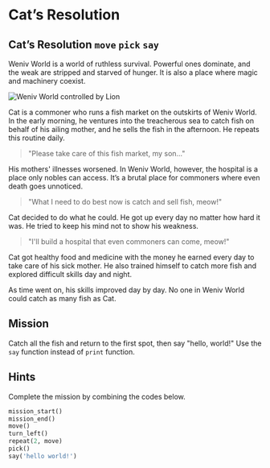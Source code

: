 # Cat’s Resolution 

## Cat’s Resolution  `move` `pick` `say`


Weniv World is a world of ruthless survival. Powerful ones dominate, and the weak are stripped and starved of hunger. It is also a place where magic and machinery coexist.

![Weniv World controlled by Lion](./1.jpg)


Cat is a commoner who runs a fish market on the outskirts of Weniv World. In the early morning, he ventures into the treacherous sea to catch fish on behalf of his ailing mother, and he sells the fish in the afternoon. He repeats this routine daily.

> "Please take care of this fish market, my son…"

His mothers' illnesses worsened. In Weniv World, however, the hospital is a place only nobles can access. It’s a brutal place for commoners where even death goes unnoticed.

> "What I need to do best now is catch and sell fish, meow!"

Cat decided to do what he could. He got up every day no matter how hard it was. He tried to keep his mind not to show his weakness.

> "I'll build a hospital that even commoners can come, meow!"

Cat got healthy food and medicine with the money he earned every day to take care of his sick mother. He also trained himself to catch more fish and explored difficult skills day and night.

As time went on, his skills improved day by day. No one in Weniv World could catch as many fish as Cat.


## Mission

Catch all the fish and return to the first spot, then say "hello, world!" Use the `say` function instead of `print` function.


## Hints
Complete the mission by combining the codes below.
```python
mission_start()
mission_end()
move()
turn_left()
repeat(2, move)
pick()
say('hello world!')
```
